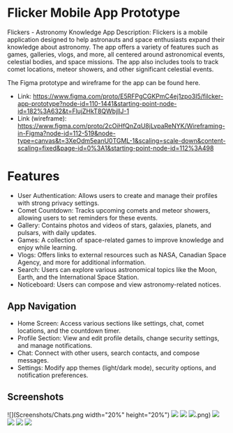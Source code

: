 
# Flicker Mobile App Prototype
Flickers - Astronomy Knowledge App
Description:
Flickers is a mobile application designed to help astronauts and space enthusiasts expand their knowledge about astronomy. The app offers a variety of features such as games, galleries, vlogs, and more, all centered around astronomical events, celestial bodies, and space missions. The app also includes tools to track comet locations, meteor showers, and other significant celestial events.

The Figma prototype and wireframe for the app can be found here.
- Link: https://www.figma.com/proto/E5RFPgCGKPmC4ej1zpo3I5/filcker-app-prototype?node-id=110-1441&starting-point-node-id=182%3A632&t=FlujZHkT8QWbjllJ-1
- Link (wireframe): https://www.figma.com/proto/2cOiHfQnZqU8jLvpaReNYK/Wireframing-in-Figma?node-id=112-519&node-type=canvas&t=3XeOdm5eanU0TGML-1&scaling=scale-down&content-scaling=fixed&page-id=0%3A1&starting-point-node-id=112%3A498



# Features
- User Authentication: Allows users to create and manage their profiles with strong privacy settings.
- Comet Countdown: Tracks upcoming comets and meteor showers, allowing users to set reminders for these events.
- Gallery: Contains photos and videos of stars, galaxies, planets, and pulsars, with daily updates.
- Games: A collection of space-related games to improve knowledge and enjoy while learning.
- Vlogs: Offers links to external resources such as NASA, Canadian Space Agency, and more for additional information.
- Search: Users can explore various astronomical topics like the Moon, Earth, and the International Space Station.
- Noticeboard: Users can compose and view astronomy-related notices.


## App Navigation

- Home Screen: Access various sections like settings, chat, comet locations, and the countdown timer.
- Profile Section: View and edit profile details, change security settings, and manage notifications.
- Chat: Connect with other users, search contacts, and compose messages.
- Settings: Modify app themes (light/dark mode), security options, and notification preferences.

## Screenshots

![](Screenshots/Chats.png width="20%" height="20%")
![](Screenshots/Login.png)
![](Screenshots/Profile.png)
![](Screenshots/Register_2).png)
![](Screenshots/page_01.png)
![](Screenshots/page_14.png)
![](Screenshots/page_15.png)
![](Screenshots/page_18.png)

